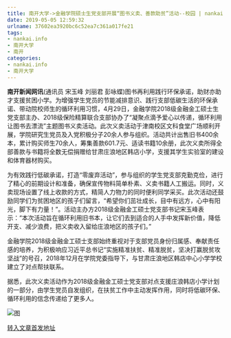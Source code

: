 ```yaml
---
title: 南开大学->金融学院硕士生党支部开展“图书义卖、善款助贫”活动--校园 | nankai.info
date: 2019-05-05 12:59:32
urlname: 37602ea3920bc6c52ea7c361a017fe21
tags: 
- nankai.info
- 南开大学
- 南开
categories:
- nankai.info
- 南开大学
---
```


**南开新闻网讯**(通讯员 宋玉峰 刘丽君 彭咏蝶)图书再利用践行环保承诺，助财亦助才支援贫困小学。为增强学生党员的节能减排意识、践行支部低碳生活的环保承诺、带动院校师生的循环利用习惯，4月29日，金融学院2018级金融金工硕士生党支部主办、2018级保险精算联合支部协办了“凝聚点滴予爱心以传递，循环利用让图书去漂流”主题图书义卖活动。此次义卖活动于津南校区文科食堂广场顺利开展，学院研究生党员及入党积极分子20余人参与组织。活动共计出售旧书400余本，累计购买师生70余人，筹集善款601.7元、适读书籍10余册，此次义卖所得全部善款与书籍将全数无偿捐赠给甘肃庄浪地区韩店小学，支援其学生实验室的建设和体育器材购买。

为有效践行低碳承诺，打造“零废弃活动”，参与组织的学生党支部克勤克俭，进行了精心的前期设计和准备，确保宣传物料简单朴素、义卖书籍人工搬运。同时，义卖现场设置了线上收款的方式，精简人力物力的同时便利同学采买。此次活动还鼓励同学们为贫困地区的孩子们留言，“希望你们茁壮成长，目中有远方，心中有阳光，脚下有力量！”。活动主办方2018级金融金工硕士党支部书记宋玉峰表示：“本次活动旨在循环利用旧书本，让它们去到适合的人手中发挥新价值，降低开支、减少浪费，把义卖收入留给庄浪地区的孩子们。”

金融学院2018级金融金工硕士支部始终重视对于支部党员身份归属感、奉献责任感的培养，为积极响应习近平总书记“实施精准扶贫、精准脱贫，坚决打赢脱贫攻坚战”的号召，2018年12月在学院党委指导下，与甘肃庄浪地区韩店中心小学学校建立了对点帮扶联系。

据悉，此次义卖活动作为2018级金融金工硕士党支部对点支援庄浪韩店小学计划的一部分，由学生党员自发组织，在扶贫工作中主动发挥作用，同时将低碳环保、循环利用的信念传递给了更多人。

![图](http://news.nankai.edu.cn/pic/0/00/35/20/352045_297396.jpg)

[转入文章首发地址](http://news.nankai.edu.cn/qqxy/system/2019/05/03/000448556.shtml)